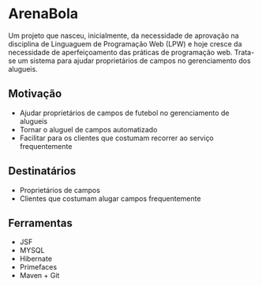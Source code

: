 # ArenaBola
Um projeto que nasceu, inicialmente, da necessidade de aprovação na disciplina de Linguaguem de Programação Web (LPW) e hoje cresce da necessidade de aperfeiçoamento das práticas de programação web.
Trata-se um sistema para ajudar proprietários de campos no gerenciamento dos alugueis.

## Motivação
- Ajudar proprietários de campos de futebol no gerenciamento de alugueis
- Tornar o aluguel de campos automatizado
- Facilitar para os clientes que costumam recorrer ao serviço frequentemente

## Destinatários
- Proprietários de campos
- Clientes que costumam alugar campos frequentemente

## Ferramentas
- JSF
- MYSQL
- Hibernate
- Primefaces
- Maven + Git
